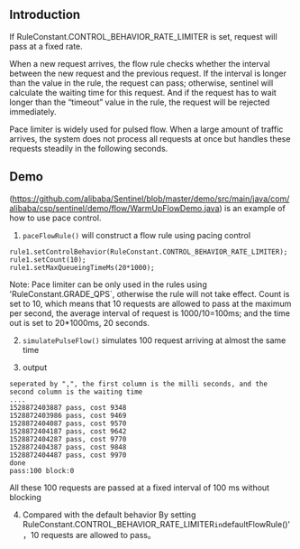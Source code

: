 ## Introduction

If RuleConstant.CONTROL_BEHAVIOR_RATE_LIMITER is set, request will pass at a fixed rate. 

When a new request arrives, the flow rule checks whether the interval between the new request and the previous request. If the interval is longer than the value in the rule, the request can pass; otherwise, sentinel will calculate the waiting time for this request. And if the request has to wait longer than the “timeout” value in the rule, the request will be rejected immediately.

Pace limiter is widely used for pulsed flow. When a large amount of traffic arrives, the system does not process all requests at once but handles these requests steadily in the following seconds.

## Demo

(https://github.com/alibaba/Sentinel/blob/master/demo/src/main/java/com/alibaba/csp/sentinel/demo/flow/WarmUpFlowDemo.java) is an example of how to use pace control.

1. `paceFlowRule()` will construct a flow rule using pacing control

```
rule1.setControlBehavior(RuleConstant.CONTROL_BEHAVIOR_RATE_LIMITER);
rule1.setCount(10);
rule1.setMaxQueueingTimeMs(20*1000);
```
Note: Pace limiter can be only used in the rules using 'RuleConstant.GRADE_QPS`, otherwise the rule will not take effect. 
Count is set to 10, which means that 10 requests are allowed to pass at the maximum per second,  the average interval of request is 1000/10=100ms; and the time out is set to 20*1000ms, 20 seconds.

2. `simulatePulseFlow()` simulates 100 request arriving at almost the same time

3. output

```
seperated by ",", the first column is the milli seconds, and the second column is the waiting time
....
1528872403887 pass, cost 9348
1528872403986 pass, cost 9469
1528872404087 pass, cost 9570
1528872404187 pass, cost 9642
1528872404287 pass, cost 9770
1528872404387 pass, cost 9848
1528872404487 pass, cost 9970
done
pass:100 block:0
```
All these 100 requests are passed at a fixed interval of 100 ms without blocking

4. Compared with the default behavior
By setting RuleConstant.CONTROL_BEHAVIOR_RATE_LIMITER` in `defaultFlowRule()'，10 requests are allowed to pass。